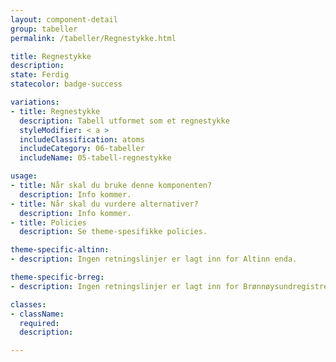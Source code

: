 ```yaml
---
layout: component-detail
group: tabeller
permalink: /tabeller/Regnestykke.html

title: Regnestykke
description:
state: Ferdig
statecolor: badge-success

variations:
- title: Regnestykke
  description: Tabell utformet som et regnestykke
  styleModifier: < a >
  includeClassification: atoms
  includeCategory: 06-tabeller
  includeName: 05-tabell-regnestykke

usage:
- title: Når skal du bruke denne komponenten?
  description: Info kommer.
- title: Når skal du vurdere alternativer?
  description: Info kommer.
- title: Policies
  description: Se theme-spesifikke policies.

theme-specific-altinn:
- description: Ingen retningslinjer er lagt inn for Altinn enda.

theme-specific-brreg:
- description: Ingen retningslinjer er lagt inn for Brønnøysundregistrene enda.

classes:
- className:
  required:
  description:

---
```

